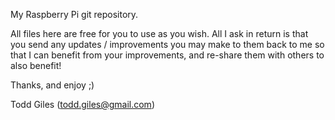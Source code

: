My Raspberry Pi git repository.

All files here are free for you to use as you wish.  All I ask in return is
that you send any updates / improvements you may make to them back to me so
that I can benefit from your improvements, and re-share them with others to
also benefit!

Thanks, and enjoy ;)

Todd Giles (todd.giles@gmail.com)
